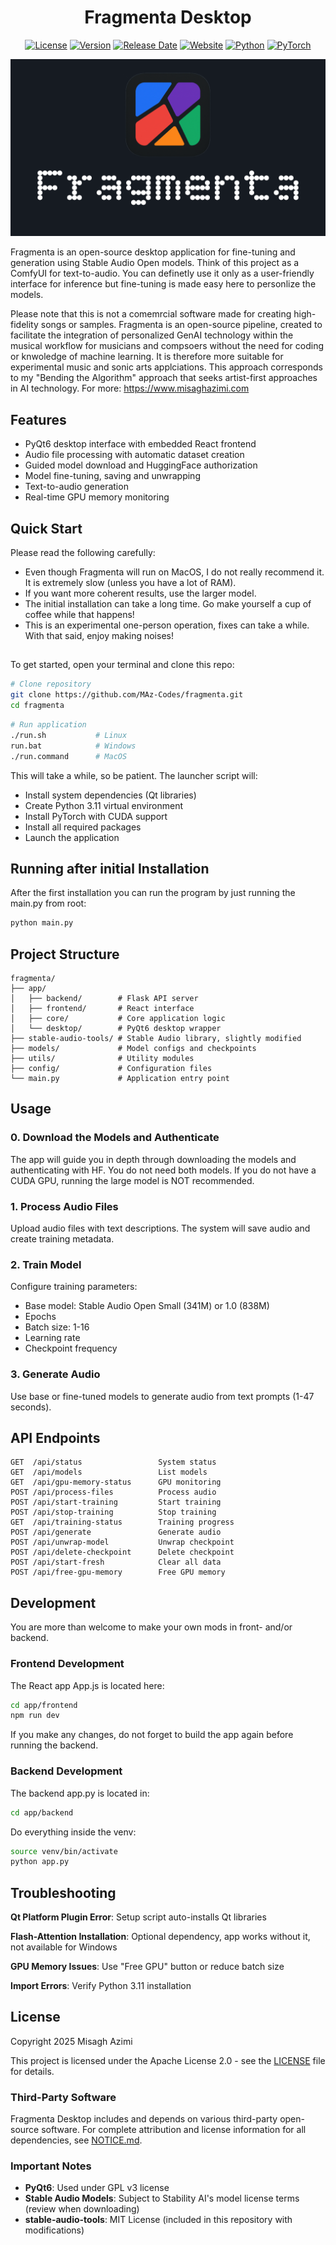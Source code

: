 <div align="center">

# Fragmenta Desktop

[![License](https://img.shields.io/badge/License-Apache_2.0-blue.svg)](https://opensource.org/licenses/Apache-2.0)
[![Version](https://img.shields.io/badge/version-0.0.1-green.svg)](https://github.com/MAz-Codes/fragmenta/releases)
[![Release Date](https://img.shields.io/badge/release-October_2025-orange.svg)](https://github.com/MAz-Codes/fragmenta)
[![Website](https://img.shields.io/badge/website-Fragmenta-purple.svg)](https://www.misaghazimi.com/fragmenta)
[![Python](https://img.shields.io/badge/python-3.11-blue.svg)](https://www.python.org/)
[![PyTorch](https://img.shields.io/badge/PyTorch-2.0+-red.svg)](https://pytorch.org/)

![Header Image](app/frontend/public/fragmenta_background.png)

</div>

Fragmenta is an open-source desktop application for fine-tuning and generation using Stable Audio Open models. Think of this project as a ComfyUI for text-to-audio. You can definetly use it only as a user-friendly interface for inference but fine-tuning is made easy here to personlize the models. 

Please note that this is not a comemrcial software made for creating high-fidelity songs or samples. Fragmenta is an open-source pipeline, created to facilitate the integration of personalized GenAI technology within the musical workflow for musicians and compsoers without the need for coding or knwoledge of machine learning. It is therefore more suitable for experimental music and sonic arts applciations. This approach corresponds to my "Bending the Algorithm" approach that seeks artist-first approaches in AI technology. For more: https://www.misaghazimi.com

## Features

- PyQt6 desktop interface with embedded React frontend
- Audio file processing with automatic dataset creation
- Guided model download and HuggingFace authorization
- Model fine-tuning, saving and unwrapping
- Text-to-audio generation
- Real-time GPU memory monitoring

## Quick Start

Please read the following carefully:

- Even though Fragmenta will run on MacOS, I do not really recommend it. It is extremely slow (unless you have a lot of RAM). 
- If you want more coherent results, use the larger model.
- The initial installation can take a long time. Go make yourself a cup of coffee while that happens!
- This is an experimental one-person operation, fixes can take a while. With that said, enjoy making noises!

##

To get started, open your terminal and clone this repo:

```bash
# Clone repository
git clone https://github.com/MAz-Codes/fragmenta.git
cd fragmenta
```
```bash
# Run application
./run.sh           # Linux
run.bat            # Windows
./run.command      # MacOS
```

This will take a while, so be patient. The launcher script will:
- Install system dependencies (Qt libraries)
- Create Python 3.11 virtual environment
- Install PyTorch with CUDA support
- Install all required packages
- Launch the application

## Running after initial Installation

After the first installation you can run the program by just running the main.py from root:

```bash
python main.py
```

## Project Structure

```
fragmenta/
├── app/
│   ├── backend/        # Flask API server
│   ├── frontend/       # React interface
│   ├── core/           # Core application logic
│   └── desktop/        # PyQt6 desktop wrapper
├── stable-audio-tools/ # Stable Audio library, slightly modified
├── models/             # Model configs and checkpoints
├── utils/              # Utility modules
├── config/             # Configuration files
└── main.py             # Application entry point
```

## Usage

### 0. Download the Models and Authenticate

The app will guide you in depth through downloading the models and authenticating with HF. You do not need both models. If you do not have a CUDA GPU, running the large model is NOT recommended. 

### 1. Process Audio Files

Upload audio files with text descriptions. The system will save audio and create training metadata.

### 2. Train Model

Configure training parameters:
- Base model: Stable Audio Open Small (341M) or 1.0 (838M)
- Epochs
- Batch size: 1-16
- Learning rate
- Checkpoint frequency

### 3. Generate Audio

Use base or fine-tuned models to generate audio from text prompts (1-47 seconds).

## API Endpoints

```
GET  /api/status                 System status
GET  /api/models                 List models
GET  /api/gpu-memory-status      GPU monitoring
POST /api/process-files          Process audio
POST /api/start-training         Start training
POST /api/stop-training          Stop training
GET  /api/training-status        Training progress
POST /api/generate               Generate audio
POST /api/unwrap-model           Unwrap checkpoint
POST /api/delete-checkpoint      Delete checkpoint
POST /api/start-fresh            Clear all data
POST /api/free-gpu-memory        Free GPU memory
```

## Development

You are more than welcome to make your own mods in front- and/or backend.

### Frontend Development

The React app App.js is located here:

```bash
cd app/frontend
npm run dev
```
If you make any changes, do not forget to build the app again before running the backend.

### Backend Development

The backend app.py is located in:
```bash
cd app/backend
```
Do everything inside the venv:

```bash
source venv/bin/activate
python app.py
```

## Troubleshooting

**Qt Platform Plugin Error**: Setup script auto-installs Qt libraries

**Flash-Attention Installation**: Optional dependency, app works without it, not available for Windows 

**GPU Memory Issues**: Use "Free GPU" button or reduce batch size

**Import Errors**: Verify Python 3.11 installation

## License

Copyright 2025 Misagh Azimi

This project is licensed under the Apache License 2.0 - see the [LICENSE](LICENSE) file for details.

### Third-Party Software

Fragmenta Desktop includes and depends on various third-party open-source software. For complete attribution and license information for all dependencies, see [NOTICE.md](NOTICE.md).

### Important Notes

- **PyQt6**: Used under GPL v3 license
- **Stable Audio Models**: Subject to Stability AI's model license terms (review when downloading)
- **stable-audio-tools**: MIT License (included in this repository with modifications)
